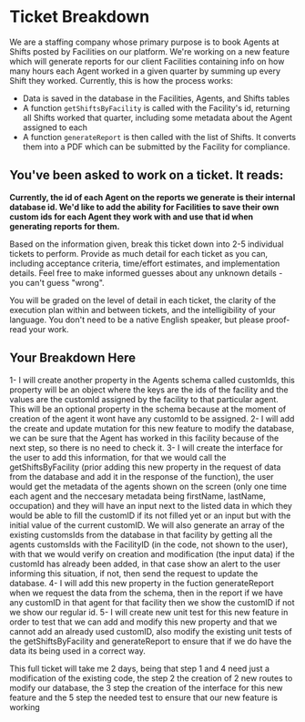 # Ticket Breakdown
We are a staffing company whose primary purpose is to book Agents at Shifts posted by Facilities on our platform. We're working on a new feature which will generate reports for our client Facilities containing info on how many hours each Agent worked in a given quarter by summing up every Shift they worked. Currently, this is how the process works:

- Data is saved in the database in the Facilities, Agents, and Shifts tables
- A function `getShiftsByFacility` is called with the Facility's id, returning all Shifts worked that quarter, including some metadata about the Agent assigned to each
- A function `generateReport` is then called with the list of Shifts. It converts them into a PDF which can be submitted by the Facility for compliance.

## You've been asked to work on a ticket. It reads:

**Currently, the id of each Agent on the reports we generate is their internal database id. We'd like to add the ability for Facilities to save their own custom ids for each Agent they work with and use that id when generating reports for them.**


Based on the information given, break this ticket down into 2-5 individual tickets to perform. Provide as much detail for each ticket as you can, including acceptance criteria, time/effort estimates, and implementation details. Feel free to make informed guesses about any unknown details - you can't guess "wrong".


You will be graded on the level of detail in each ticket, the clarity of the execution plan within and between tickets, and the intelligibility of your language. You don't need to be a native English speaker, but please proof-read your work.

## Your Breakdown Here

1- I will create another property in the Agents schema called customIds, this property will be an object where the keys are the ids of the facility and the values are the customId assigned by the facility to that particular agent. This will be an optional property in the schema because at the moment of creation of the agent it wont have any customId to be assigned.
2- I will add the create and update mutation for this new feature to modify the database, we can be sure that the Agent has worked in this facility because of the next step, so there is no need to check it.
3- I will create the interface for the user to add this information, for that we would call the getShiftsByFacility (prior adding this new property in the request of data from the database and add it in the response of the function), the user would get the metadata of the agents shown on the screen (only one time each agent and the neccesary metadata being firstName, lastName, occupation) and they will have an input next to the listed data in which they would be able to fill the customID if its not filled yet or an input but with the initial value of the current customID. We will also generate an array of the existing customsIds from the database in that facility by getting all the agents customsIds with the FacilityID (in the code, not shown to the user), with that we would verify on creation and modification (the input data) if the customId has already been added, in that case show an alert to the user informing this situation, if not, then send the request to update the database.
4- I will add this new property in the fuction generateReport when we request the data from the schema, then in the report if we have any customID in that agent for that facility then we show the customID if not we show our regular id.
5- I will create new unit test for this new feature in order to test that we can add and modify this new property and that we cannot add an already used customID, also modify the existing unit tests of the getShiftsByFacility and generateReport to ensure that if we do have the data its being used in a correct way.

This full ticket will take me 2 days, being that step 1 and 4 need just a modification of the existing code, the step 2 the creation of 2 new routes to modify our database, the 3 step the creation of the interface for this new feature and the 5 step the needed test to ensure that our new feature is working 